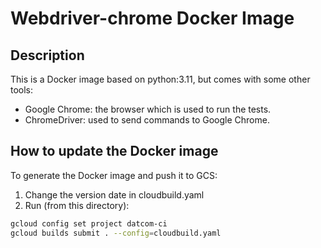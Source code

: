 # Webdriver-chrome Docker Image

## Description

This is a Docker image based on python:3.11, but comes with some other tools:

- Google Chrome: the browser which is used to run the tests.
- ChromeDriver: used to send commands to Google Chrome.

## How to update the Docker image

To generate the Docker image and push it to GCS:

1. Change the version date in cloudbuild.yaml
2. Run (from this directory):

```bash
gcloud config set project datcom-ci
gcloud builds submit . --config=cloudbuild.yaml
```
